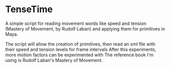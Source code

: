 # TenseTime
A simple script for reading movement words like speed and tension (Mastery of Movement, by Rudolf Laban) and applying them for primitives in Maya.

The script will allow the creation of primitives, then read an xml file with their speed and tension levels for frame intervals
After this experiments, more motion factors can be experimented with
The reference book I'm using is Rudolf Laban's Mastery of Movement.
